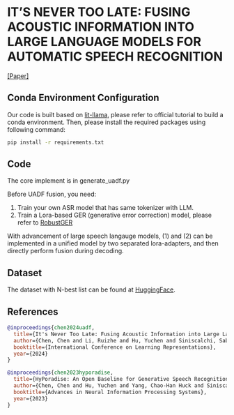 # IT’S NEVER TOO LATE: FUSING ACOUSTIC INFORMATION INTO LARGE LANGUAGE MODELS FOR AUTOMATIC SPEECH RECOGNITION

[[Paper]](https://openreview.net/pdf?id=QqjFHyQwtF)


## Conda Environment Configuration

Our code is built based on [lit-llama](https://github.com/Lightning-AI/lit-llama), please refer to official tutorial to build a conda environment. Then, please install the required packages using following command:
```bash
pip install -r requirements.txt
```

## Code
The core implement is in generate_uadf.py

Before UADF fusion, you need: 
1) Train your own ASR model that has same tokenizer with LLM.
2) Train a Lora-based GER (generative error correction) model, please refer to [RobustGER](https://github.com/YUCHEN005/RobustGER) 
                       
With advancement of large speech langauge models, (1) and (2) can be implemented in a unified model by two separated lora-adapters, and then directly perform fusion during decoding.  

## Dataset
The dataset with N-best list can be found at [HuggingFace](https://huggingface.co/PeacefulData/HyPoradise-v0).

## References
```bib
@inproceedings{chen2024uadf,
  title={It's Never Too Late: Fusing Acoustic Information into Large Language Models for Automatic Speech Recognition},
  author={Chen, Chen and Li, Ruizhe and Hu, Yuchen and Siniscalchi, Sabato Marco and Chen, Pin-Yu and Chng, Eng Siong and Yang, Chao-Han Huck},
  booktitle={International Conference on Learning Representations},
  year={2024}
}

@inproceedings{chen2023hyporadise,
  title={HyPoradise: An Open Baseline for Generative Speech Recognition with Large Language Models},
  author={Chen, Chen and Hu, Yuchen and Yang, Chao-Han Huck and Siniscalchi, Sabato Marco and Chen, Pin-Yu and Chng, Eng Siong},
  booktitle={Advances in Neural Information Processing Systems},
  year={2023}
}
```
